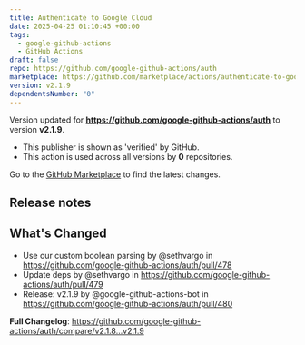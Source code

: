 ```yaml
---
title: Authenticate to Google Cloud
date: 2025-04-25 01:10:45 +00:00
tags:
  - google-github-actions
  - GitHub Actions
draft: false
repo: https://github.com/google-github-actions/auth
marketplace: https://github.com/marketplace/actions/authenticate-to-google-cloud
version: v2.1.9
dependentsNumber: "0"
---
```



Version updated for **https://github.com/google-github-actions/auth** to version **v2.1.9**.
- This publisher is shown as 'verified' by GitHub.
- This action is used across all versions by **0** repositories.

Go to the [GitHub Marketplace](https://github.com/marketplace/actions/authenticate-to-google-cloud) to find the latest changes.

## Release notes

## What's Changed
* Use our custom boolean parsing by @sethvargo in https://github.com/google-github-actions/auth/pull/478
* Update deps by @sethvargo in https://github.com/google-github-actions/auth/pull/479
* Release: v2.1.9 by @google-github-actions-bot in https://github.com/google-github-actions/auth/pull/480


**Full Changelog**: https://github.com/google-github-actions/auth/compare/v2.1.8...v2.1.9
